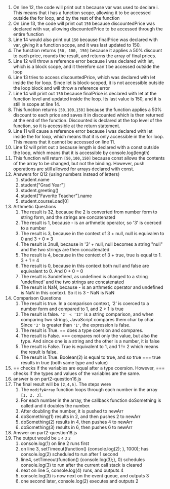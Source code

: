 1. On line 12, the code will print out ``3`` because var was used to declare i. This means that i has a function scope, allowing it to be accessed outside the for loop, and by the rest of the function
2. On Line 13, the code will print out ``150`` because discountedPrice was declared with var, allowing discountedPrice to be accessed through the entire function
3. Line 14 would also print out ``150`` because finalPrice was declared with var, giving it a function scope, and it was last updated to 150.
4. The function returns ``[50, 100, 150]`` because it applies a 50% discount to each price, rounds the result, and returns the array of final prices.
5. Line 12 will throw a reference error because i was declared with let, which is a block scope, and it therefore can't be accessed outside the loop
6. Line 13 tries to access discountedPrice, which was declared with let inside the for loop. Since let is block-scoped, it is not accessible outside the loop block and will throw a reference error
7. Line 14 will print out `150` because finalPrice is declared with let at the function level and updated inside the loop. Its last value is 150, and it is still in scope at line 14.
8. This function returns `[50,100,150]` because the function applies a 50% discount to each price and saves it in discounted which is then returned at the end of the function. Discounted is declared at the top level of the function, so it is accessible at the return statement.
9. Line 11 will cause a reference error because i was declared with let inside the for loop, which means that it is only accessible in the for loop. This means that it cannot be accessed on line 11.
10. Line 12 will print out `3` because length is declared with a const outside the loop, which means that it is accessible by console.log(length)
11. This function will return `[50,100,150]` because const allows the contents of the array to be changed, but not the binding. However, push operations are still allowed for arrays declared with const.
12. Answers for Q12 (using numbers instead of letters)
    1.  student.name
    2.  student["Grad Year"]
    3.  student.greeting()
    4.  student["Favorite Teacher"].name
    5.  student.courseLoad[0]
13. Arthmetic Questions
    1. The result is 32, because the 2 is converted from number form to string form, and the strings are concatenated
    2. The result is 1, because - is an arthmetic operator, so '3' is coerced to a number
    3. The result is 3, because in the context of 3 + null,  null is equivalen to 0 and 3 + 0 = 3
    4. The result is 3null, because in '3' + null, null becomes a string "null" and the two strings are then concatenated
    5. The result is 4, because in the context of 3 + true, true is equal to 1. 3 + 1 = 4
    6. The result is 0, because in this context both null and false are equivalent to 0. And 0 + 0 = 0
    7. The result is 3undefined, as undefined is changed to a string 'undefined' and the two strings are concatenated
    8. The result is NaN, because - is an arthmetic operator and undefined is NaN in this context. So it is 3 - NaN is NaN
14. Comparison Questions
    1.  The result is true. In a comparison context, '2' is coerced to a number form and compared to 1, and 2 > 1 is true
    2.  The result is false. `'2' < '12'` is a string comparison, and when comparing two strings, JavaScript compares them char by char. Since `'2'` is greater than `'1'`, the expression is false. 
    3.  The result is True. == does a type coersion and compares.
    4.  The result is False. === compares not only the value, but also the type. And since one is a string and the other is a number, it is false
    5.  The result is False. True is equivalent to 1, and 1 != 2 which means the result is false.
    6.  The result is True. Boolean(2) is equal to true, and so true === true results in true (both same type and value)
15. == checks if the variables are equal after a type coersion. However, === checks if the types and values of the variables are the same.
16. answer is on part2-question16.js
17. The final result will be `[2,4,6]`. The steps were
    1.  The `modifyArray` function loops through each number in the array `[1, 2, 3]`.
    2.  For each number in the array, the callback function doSomething is called and it doubles the number.
    3.  After doubling the number, it is pushed to newArr
    4.  doSomething(1) results in 2, and then pushes 2 to newArr
    5.  doSomething(2) results in 4, then pushes 4 to newArr
    6.  doSomething(3) results in 6, then pushes 6 to newArr
18. Answer on part2-question18.js
19. The output would be
    ```1```
    ```4```
    ```3```
    ```2```
    1. console.log(1) on line 2 runs first
    2. on line 3, setTimeout(function() {console.log(2); }, 1000); has console.log(2) scheduled to run after 1 second
    3. line4, setTimeout(function() {console.log(3);}, 0) schedules console.log(3) to run after the current call stack is cleared
    4. next on line 5, console.log(4) runs, and outputs 4
    5. console.log(3) is now next on the event queue, and outputs 3
    6. one second later, console.log(2) executes and outputs 2